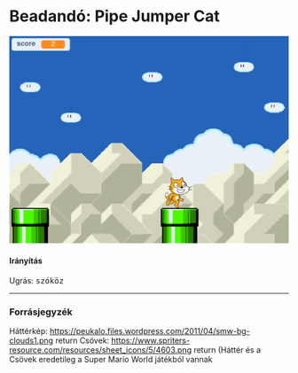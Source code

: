 # Beadandó: Pipe Jumper Cat #
![Játék képernyőkép](https://github.com/norbert204/Prog1-Beadando-PipeJumperCat/blob/main/screenshots/game.png?raw=true)



#### Irányítás ####
Ugrás: <kbd>szóköz<kbd>

---
### Forrásjegyzék ###
Háttérkép: <https://peukalo.files.wordpress.com/2011/04/smw-bg-clouds1.png>  return
Csövek: <https://www.spriters-resource.com/resources/sheet_icons/5/4603.png>  return
(Háttér és a Csövek eredetileg a Super Mario World játékból vannak
